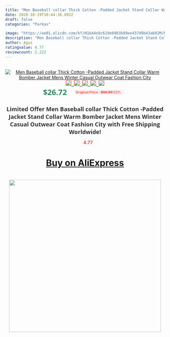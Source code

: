 ```yaml
---
title: "Men Baseball collar Thick Cotton -Padded Jacket Stand Collar Warm Bomber Jacket Mens Winter Casual Outwear Coat  Fashion City"
date: 2020-10-19T10:44:36.892Z
draft: false
categories: "Parkas"

image: "https://ae01.alicdn.com/kf/H1b44e9c619e0483b89ee437d9b43a602M/Men-Baseball-collar-Thick-Cotton-Padded-Jacket-Stand-Collar-Warm-Bomber-Jacket-Mens-Winter-Casual-Outwear.jpg"
description: "Men Baseball collar Thick Cotton -Padded Jacket Stand Collar Warm Bomber Jacket Mens Winter Casual Outwear Coat  Fashion City"
author: Agus
ratingvalue: 4.77
reviewcount: 2.222
---
```

<br>
<div style="text-align: center;">
<a href="https://s.click.aliexpress.com/e/_AfWDGZ" target="_blank" rel="nofollow noopener noreferrer"><img alt="Men Baseball collar Thick Cotton -Padded Jacket Stand Collar Warm Bomber Jacket Mens Winter Casual Outwear Coat  Fashion City" class="magnifier-image" src="https://ae01.alicdn.com/kf/H1b44e9c619e0483b89ee437d9b43a602M/Men-Baseball-collar-Thick-Cotton-Padded-Jacket-Stand-Collar-Warm-Bomber-Jacket-Mens-Winter-Casual-Outwear.jpg_640x640.jpg">
<br>
<img style="border:1px solid salmon" src="https://ae01.alicdn.com/kf/H1b44e9c619e0483b89ee437d9b43a602M/Men-Baseball-collar-Thick-Cotton-Padded-Jacket-Stand-Collar-Warm-Bomber-Jacket-Mens-Winter-Casual-Outwear.jpg_120x120.jpg">&nbsp;&nbsp;<img style="border:1px solid salmon" src="https://ae01.alicdn.com/kf/H5425486c9e6043d796e048a79eac0837v/Men-Baseball-collar-Thick-Cotton-Padded-Jacket-Stand-Collar-Warm-Bomber-Jacket-Mens-Winter-Casual-Outwear.jpg_120x120.jpg">&nbsp;&nbsp;<img style="border:1px solid salmon" src="https://ae01.alicdn.com/kf/H06cff56d607a4cb88766d4f3632a5dd1b/Men-Baseball-collar-Thick-Cotton-Padded-Jacket-Stand-Collar-Warm-Bomber-Jacket-Mens-Winter-Casual-Outwear.jpg_120x120.jpg">&nbsp;&nbsp;<img style="border:1px solid salmon" src="https://ae01.alicdn.com/kf/H2d33db91a8ba42508b3e840185af5ca8U/Men-Baseball-collar-Thick-Cotton-Padded-Jacket-Stand-Collar-Warm-Bomber-Jacket-Mens-Winter-Casual-Outwear.jpg_120x120.jpg">&nbsp;&nbsp;<img style="border:1px solid salmon" src="https://ae01.alicdn.com/kf/H47420f59aa6b45b98b984809339161a6n/Men-Baseball-collar-Thick-Cotton-Padded-Jacket-Stand-Collar-Warm-Bomber-Jacket-Mens-Winter-Casual-Outwear.jpg_120x120.jpg"></a></div><br0>
<div style="text-align: center;"><span style="background-color: white; border: 0px; box-sizing: border-box; color: seagreen; display: inline-block; font-family: &quot;open sans&quot; , &quot;arial&quot; , &quot;helvetica&quot; , sans-serif , &quot;heiti&quot;; font-size: 24px; font-stretch: inherit; font-weight: 700; line-height: inherit; margin: 0px 10px 0px 0px; padding: 0px; vertical-align: middle;">$26.72 </span>
<span style="background: rgb(255 , 241 , 241); border-radius: 3px; border: 0px; box-sizing: border-box; color: #ff4747; display: inline-block; font-family: inherit; font-size: 12px; font-stretch: inherit; font-style: inherit; font-variant: inherit; font-weight: 600; line-height: inherit; margin: 0px; padding: 2px 5px; transform: scale(0.9); vertical-align: middle;">Original Price : <b style="text-decoration: line-through;">$56.86 </b> 53%&nbsp;&nbsp;</span></div>
<h1 style="color: #333333; display: inline-block; font-family: &quot;open sans&quot; , &quot;arial&quot; , &quot;helvetica&quot; , sans-serif , &quot;heiti&quot;; font-size: 18px; font-stretch: inherit; font-weight: 700; text-align: center;">Limited Offer Men Baseball collar Thick Cotton -Padded Jacket Stand Collar Warm Bomber Jacket Mens Winter Casual Outwear Coat  Fashion City with Free Shipping Worldwide!</h1>
<div style="color: #ff4747; text-align: center;">
<img src="https://4.bp.blogspot.com/-M0ZcTcb-5uY/XleCXlxnR4I/AAAAAAAAAEc/OrjgMkXV1oMQFaCRZj5HQwOCBcu3w1FegCPcBGAYYCw/s1600/star.png" style="height: 15px;">&nbsp;<b>4.77</b></div>
<div class="button_cont" align="center"><a class="buynow_a" href="https://s.click.aliexpress.com/e/_AfWDGZ" target="_blank" rel="nofollow noopener noreferrer"><H1>Buy on AliExpress</H1></a></div><br>
<div class="separator" style="clear: both; text-align: center;">
<img src="https://lh3.googleusercontent.com/-pTy5HemUv9M/XlePHvY0dAI/AAAAAAAAAE4/0nX5iRUoIWY8eMW9Dpxeirr157OZliDIgCLcBGAsYHQ/s1600/badge.gif" width="480">
</div>
